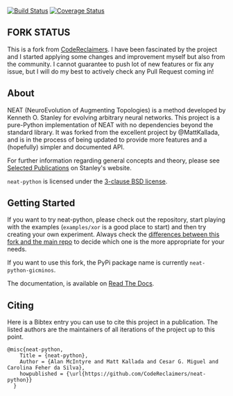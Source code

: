 [![Build Status](https://travis-ci.org/Gicminos/neat-python.svg)](https://travis-ci.org/Gicminos/neat-python)
[![Coverage Status](https://coveralls.io/repos/Gicminos/neat-python/badge.svg?branch=master&service=github)](https://coveralls.io/github/Gicminos/neat-python?branch=master)

## FORK STATUS ##

This is a fork from [CodeReclaimers](https://github.com/CodeReclaimers/neat-python). I have been fascinated by the project 
and I started applying some changes and improvement myself but also from the community. I cannot guarantee to push lot of 
new features or fix any issue, but I will do my best to actively check any Pull Request coming in!

## About ##

NEAT (NeuroEvolution of Augmenting Topologies) is a method developed by Kenneth O. Stanley for evolving arbitrary neural
networks. This project is a pure-Python implementation of NEAT with no dependencies beyond the standard library. It was
forked from the excellent project by @MattKallada, and is in the process of being updated to provide more features and a
(hopefully) simpler and documented API.

For further information regarding general concepts and theory, please see
[Selected Publications](http://www.cs.ucf.edu/~kstanley/#publications) on Stanley's website.

`neat-python` is licensed under the [3-clause BSD license](https://opensource.org/licenses/BSD-3-Clause).

## Getting Started ##

If you want to try neat-python, please check out the repository, start playing with the examples (`examples/xor` is
a good place to start) and then try creating your own experiment. Always check the 
[differences between this fork and the main repo](https://github.com/CodeReclaimers/neat-python/compare/master...Gicminos:master)
to decide which one is the more appropriate for your needs.

If you want to use this fork, the PyPi package name is currently `neat-python-gicminos`.

The documentation, is available on [Read The Docs](http://neat-python.readthedocs.io).

## Citing ##

Here is a Bibtex entry you can use to cite this project in a publication. The listed authors are the maintainers of
all iterations of the project up to this point. 

```
@misc{neat-python,
    Title = {neat-python},
    Author = {Alan McIntyre and Matt Kallada and Cesar G. Miguel and Carolina Feher da Silva},
    howpublished = {\url{https://github.com/CodeReclaimers/neat-python}}   
  }
```
